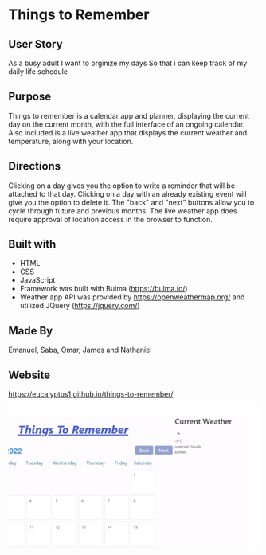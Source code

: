 # Things to Remember

## User Story 
As a busy adult
I want to orginize my days
So that i can keep track of my daily life schedule

## Purpose
Things to remember is a calendar app and planner, displaying the current day on the current month, with the full interface of an ongoing calendar.
Also included is a live weather app that displays the current weather and temperature, along with your location.

## Directions
Clicking on a day gives you the option to write a reminder that will be attached to that day. Clicking on a day with an already existing event will give you the option to delete it.
The "back" and "next" buttons allow you to cycle through future and previous months.
The live weather app does require approval of location access in the browser to function.

## Built with
* HTML
* CSS
* JavaScript
* Framework was built with Bulma (https://bulma.io/)
* Weather app API was provided by https://openweathermap.org/ and utilized JQuery (https://jquery.com/)

## Made By
Emanuel, Saba, Omar, James and Nathaniel

## Website
https://eucalyptus1.github.io/things-to-remember/

![screenshot](./assets/scrnsht.png)